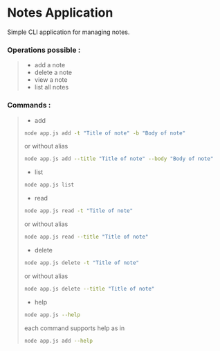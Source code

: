 # Notes Application
Simple CLI application for managing notes.

### Operations possible :
> - add a note
> - delete a note
> - view a note
> - list all notes

### Commands :
> - add
> ```sh
> node app.js add -t "Title of note" -b "Body of note"
>```
> or without alias
>```sh
> node app.js add --title "Title of note" --body "Body of note"
>```
>
> - list
> ```sh
> node app.js list
>```
> - read
> ```sh
> node app.js read -t "Title of note"
>```
> or without alias
>```sh
> node app.js read --title "Title of note"
>```
> - delete
> ```sh
> node app.js delete -t "Title of note"
>```
> or without alias
>```sh
> node app.js delete --title "Title of note"
>```
> - help
> ```sh
> node app.js --help
>```
> each command supports help as in
> ```sh
> node app.js add --help
>```
